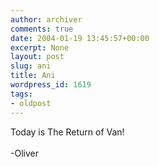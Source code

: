```yaml
---
author: archiver
comments: true
date: 2004-01-19 13:45:57+00:00
excerpt: None
layout: post
slug: ani
title: Ani
wordpress_id: 1619
tags:
- oldpost
---
```


Today is The Return of Van!<br /><br />-Oliver